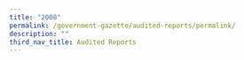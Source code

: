 ```yaml
---
title: "2008"
permalink: /government-gazette/audited-reports/permalink/
description: ""
third_nav_title: Audited Reports
---
```

